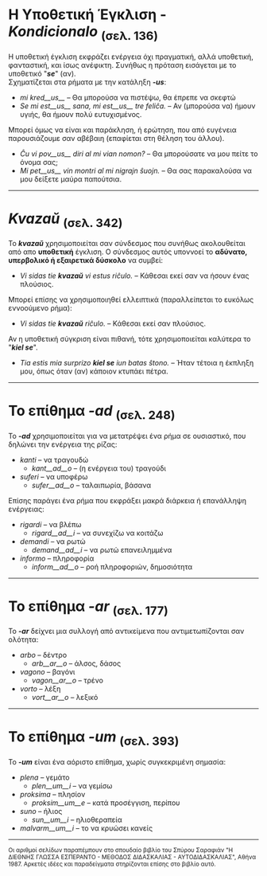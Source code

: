 # Η Υποθετική Έγκλιση - *Kondicionalo* <sub>(σελ. 136)</sub>

Η υποθετική έγκλιση εκφράζει ενέργεια όχι πραγματική, αλλά υποθετική, φανταστική, και ίσως ανέφικτη. Συνήθως η πρόταση εισάγεται με το υποθετικό "*__se__*" (αν).  
Σχηματίζεται στα ρήματα με την κατάληξη *__-us__*:

- *mi kred__us__* – Θα μπορούσα να πιστέψω, θα έπρεπε να σκεφτώ
- *Se mi est__us__ sana, mi est__us__ tre feliĉa.* – Αν (μπορούσα να) ήμουν υγιής, θα ήμουν πολύ ευτυχισμένος.

Μπορεί όμως να είναι και παράκληση, ή ερώτηση, που από ευγένεια παρουσιάζουμε σαν αβέβαιη (επαφίεται στη θέληση του άλλου).  

- *Ĉu vi pov__us__ diri al mi vian nomon?* – Θα μπορούσατε να μου πείτε το όνομα σας;  
- *Mi pet__us__ vin montri al mi nigrajn ŝuojn.* – Θα σας παρακαλούσα να μου δείξετε μαύρα παπούτσια.  
---
# *__Kvazaŭ__* <sub>(σελ. 342)</sub>

To *__kvazaŭ__* χρησιμοποιείται σαν σύνδεσμος που συνήθως ακολουθείται από απο __υποθετική__ έγκλιση. Ο σύνδεσμος αυτός υποννοεί το __αδύνατο, υπερβολικό ή εξαιρετικά δύσκολο__ να συμβεί:

- *Vi sidas tie __kvazaŭ__ vi estus riĉulo.* – Κάθεσαι εκεί σαν να ήσουν ένας πλούσιος.

Μπορεί επίσης να χρησιμοποιηθεί ελλειπτικά (παραλλείπεται το ευκόλως εννοούμενο ρήμα):

- *Vi sidas tie __kvazaŭ__ riĉulo.* – Κάθεσαι εκεί σαν πλούσιος.

Αν η υποθετική σύγκριση είναι πιθανή, τότε χρησιμοποιείται καλύτερα το "*__kiel se__*".  
- *Tia estis mia surprizo __kiel se__ iun batas ŝtono.* – Ήταν τέτοια η έκπληξη μου, όπως όταν (αν) κάποιον κτυπάει πέτρα.

--- 
# Το επίθημα *__-ad__* <sub>(σελ. 248)</sub>

Το *__-ad__* χρησιμοποιείται για να μετατρέψει ένα ρήμα σε ουσιαστικό, που δηλώνει την ενέργεια της ρίζας:

- *kanti* – να τραγουδώ
  - *kant__ad__o* – (η ενέργεια του) τραγούδι
- *suferi* – να υποφέρω
	- *sufer__ad__o* – ταλαιπωρία, βάσανα

Επίσης παράγει ένα ρήμα που εκφράξει μακρά διάρκεια ή επανάλληψη ενέργειας:

- *rigardi* – να βλέπω
  - *rigard__ad__i* – να συνεχίζω να κοιτάζω
- *demandi* – να ρωτώ
	- *demand__ad__i* – να ρωτώ επανειλημμένα
- *informo* – πληροφορία
	- *inform__ad__o* – ροή πληροφοριών, δημοσιότητα

---
# Το επίθημα *__-ar__* <sub>(σελ. 177)</sub>

Το *__-ar__* δείχνει μια συλλογή από αντικείμενα που αντιμετωπίζονται σαν ολότητα:

- *arbo* – δέντρο
	- *arb__ar__o* – άλσος, δάσος
- *vagono* – βαγόνι
	- *vagon__ar__o* – τρένο
- *vorto* – λέξη
	- *vort__ar__o* – λεξικό
 
---
# Το επίθημα *__-um__* <sub>(σελ. 393)</sub>

Το *__-um__* είναι ένα αόριστο επίθημα, χωρίς συγκεκριμένη σημασία:

- *plena* – γεμάτο
  -  *plen__um__i* – να γεμίσω
- *proksima* – πλησίον
  -  *proksim__um__e* – κατά προσέγγιση, περίπου
- *suno* – ήλιος 
	- *sun__um__i* – ηλιοθεραπεία 
- *malvarm__um__i* – το να κρυώσει κανείς
--- 
<sub>Οι αριθμοί σελίδων παραπέμπουν στο σπουδαίο βιβλίο του Σπύρου Σαραφιάν "Η ΔΙΕΘΝΗΣ ΓΛΩΣΣΑ ΕΣΠΕΡΑΝΤΟ - ΜΕΘΟΔΟΣ ΔΙΔΑΣΚΑΛΙΑΣ - ΑΥΤΟΔΙΔΑΣΚΑΛΙΑΣ", Αθήνα 1987. Αρκετές ιδέες και παραδείγματα στηρίζονται επίσης στο βιβλίο αυτό.</sub>
